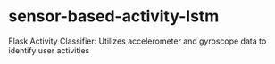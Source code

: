 # sensor-based-activity-lstm
Flask Activity Classifier: Utilizes accelerometer and gyroscope data to identify user activities
